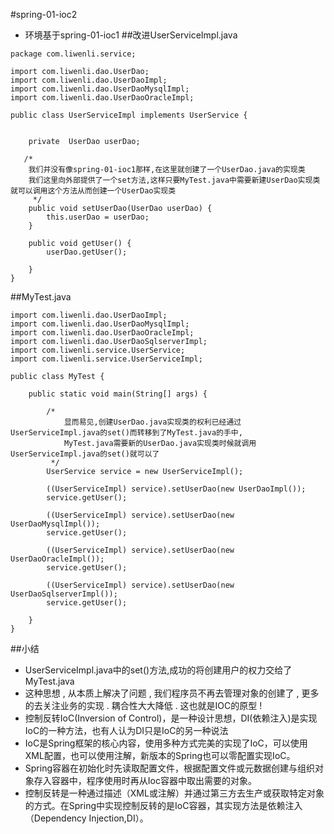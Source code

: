 #spring-01-ioc2
* 环境基于spring-01-ioc1
##改进UserServiceImpl.java
~~~~
package com.liwenli.service;

import com.liwenli.dao.UserDao;
import com.liwenli.dao.UserDaoImpl;
import com.liwenli.dao.UserDaoMysqlImpl;
import com.liwenli.dao.UserDaoOracleImpl;

public class UserServiceImpl implements UserService {


    private  UserDao userDao;

   /*
    我们并没有像spring-01-ioc1那样,在这里就创建了一个UserDao.java的实现类
    我们这里向外部提供了一个set方法,这样只要MyTest.java中需要新建UserDao实现类就可以调用这个方法从而创建一个UserDao实现类
     */
    public void setUserDao(UserDao userDao) {
        this.userDao = userDao;
    }

    public void getUser() {
        userDao.getUser();

    }
}

~~~~

##MyTest.java
~~~~
import com.liwenli.dao.UserDaoImpl;
import com.liwenli.dao.UserDaoMysqlImpl;
import com.liwenli.dao.UserDaoOracleImpl;
import com.liwenli.dao.UserDaoSqlserverImpl;
import com.liwenli.service.UserService;
import com.liwenli.service.UserServiceImpl;

public class MyTest {

    public static void main(String[] args) {

        /*
            显而易见,创建UserDao.java实现类的权利已经通过UserServiceImpl.java的set()而转移到了MyTest.java的手中,
            MyTest.java需要新的UserDao.java实现类时候就调用UserServiceImpl.java的set()就可以了
         */
        UserService service = new UserServiceImpl();
  
        ((UserServiceImpl) service).setUserDao(new UserDaoImpl());
        service.getUser();

        ((UserServiceImpl) service).setUserDao(new UserDaoMysqlImpl());
        service.getUser();

        ((UserServiceImpl) service).setUserDao(new UserDaoOracleImpl());
        service.getUser();

        ((UserServiceImpl) service).setUserDao(new UserDaoSqlserverImpl());
        service.getUser();

    }
}
~~~~

##小结
* UserServiceImpl.java中的set()方法,成功的将创建用户的权力交给了MyTest.java
* 这种思想 , 从本质上解决了问题 , 我们程序员不再去管理对象的创建了 , 更多的去关注业务的实现 . 耦合性大大降低 . 这也就是IOC的原型 !
* 控制反转IoC(Inversion of Control)，是一种设计思想，DI(依赖注入)是实现IoC的一种方法，也有人认为DI只是IoC的另一种说法
* IoC是Spring框架的核心内容，使用多种方式完美的实现了IoC，可以使用XML配置，也可以使用注解，新版本的Spring也可以零配置实现IoC。
* Spring容器在初始化时先读取配置文件，根据配置文件或元数据创建与组织对象存入容器中，程序使用时再从Ioc容器中取出需要的对象。
* 控制反转是一种通过描述（XML或注解）并通过第三方去生产或获取特定对象的方式。在Spring中实现控制反转的是IoC容器，其实现方法是依赖注入（Dependency Injection,DI）。